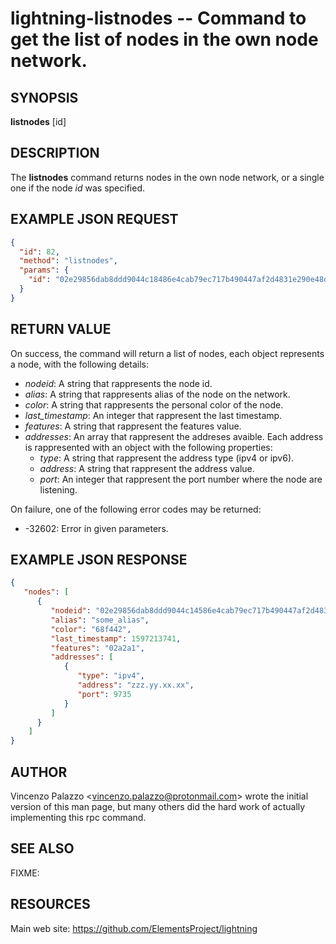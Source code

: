 lightning-listnodes -- Command to get the list of nodes in the own node network.
============================================================

SYNOPSIS
--------

**listnodes** \[id\]

DESCRIPTION
-----------

The **listnodes** command returns nodes in the own node network, or a single one if the node *id* was specified.

EXAMPLE JSON REQUEST
------------
```json
{
  "id": 82,
  "method": "listnodes",
  "params": {
    "id": "02e29856dab8ddd9044c18486e4cab79ec717b490447af2d4831e290e48d57638a"
  }
}
```

RETURN VALUE
------------

On success, the command will return a list of nodes, each object represents a node, with the following details:

- *nodeid*: A string that rappresents the node id.
- *alias*: A string that rappresents alias of the node on the network.
- *color*: A string that rappresents the personal color of the node.
- *last_timestamp*: An integer that rappresent the last timestamp.
- *features*: A string that rappresent the features value.
- *addresses*: An array that rappresent the addreses avaible. Each address is rappresented with an object with the following properties:
  - *type*: A string that rappresent the address type (ipv4 or ipv6).
  - *address*: A string that rappresent the address value.
  - *port*: An integer that rappresent the port number where the node are listening.
  
On failure, one of the following error codes may be returned:
 
- -32602: Error in given parameters.

EXAMPLE JSON RESPONSE
-----
```json
{
   "nodes": [
      {
         "nodeid": "02e29856dab8ddd9044c14586e4cab79ec717b490447af2d4831e290e48d58638a",
         "alias": "some_alias",
         "color": "68f442",
         "last_timestamp": 1597213741,
         "features": "02a2a1",
         "addresses": [
            {
               "type": "ipv4",
               "address": "zzz.yy.xx.xx",
               "port": 9735
            }
         ]
      }
    ]
}
```


AUTHOR
------

Vincenzo Palazzo <<vincenzo.palazzo@protonmail.com>> wrote the initial version of this man page, but many others did the hard work of actually implementing this rpc command.

SEE ALSO
--------

FIXME: 

RESOURCES
---------

Main web site: <https://github.com/ElementsProject/lightning>
